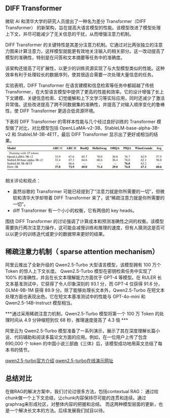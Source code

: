 
## DIFF Transformer
微软 AI 和清华大学的研究人员提出了一种名为差分 Transformer（DIFF Transformer） 的新架构，旨在提高大语言模型的性能。该模型改进了模型处理上下文，并尽可能减少了无关信息的干扰，从而增强注意力机制。

DIFF Transformer 的关键特性是其差分注意力机制。它通过对比两张独立的注意力图来计算注意力，这样模型就能更有效地关注输入的相关部分。这一改动提高了模型的准确性，特别是在问答和文本摘要等任务中的准确度。

该架构还提高了可扩展性，以更少的训练资源实现了与大型模型类似的性能。这种效率有利于处理较长的数据序列，使其很适合需要一次处理大量信息的任务。

实验表明，DIFF Transformer 在语言建模和信息检索等任务中都超越了传统 Transformer，在大型语言模型中提供了更高的性能和效率。它的设计增强了长上下文建模、关键信息检索、幻觉缓解和上下文学习等实际应用，同时还减少了激活异常值。这些改进提高了跨不同数据集的准确性，并提高了对输入顺序变化的鲁棒性，使 DIFF Transformer 更适合低资源环境。

下表将 DIFF Transformer 的零样本性能与几个经过良好训练的 Transformer 模型做了对比，对比模型包括 OpenLLaMA-v2-3B、StableLM-base-alpha-3B-v2 和 StableLM-3B-4E1T，最后 DIFF Transformer 显示出了更好或相当的结果。
![diff_transform_benchmark](./DIFF_Transformer简介和使用场景分析/diff_transform_benchmark.png)

相关评论和观点：

-   虽然谷歌的 Transformer 可能已经提到了“注意力就是你所需要的一切”，但微软和清华大学却带着 DIFF Transformer 来了，说“稀疏注意力就是你所需要的一切”。
-   diff Transformer 有一个小小的权衡，它有两倍的 key heads。

围绕 DIFF Transformer 的讨论强调了计算成本和预测准确性之间的权衡。该模型需要执行两次注意力操作，这可能会减慢训练和推理的速度，但有人猜测这是否可以以更少的训练迭代或更少的数据带来更好的结果。


## 稀疏注意力机制（ sparse attention mechanism）

阿里云推出了全新升级的 Qwen2.5-Turbo 大型语言模型，该模型拥有 100 万个 Token 的惊人上下文长度。
Qwen2.5-Turbo 模型在密钥检索任务中实现了 100% 的准确性，并且在长文本理解能力方面优于 GPT-4 等模型。在 RULER 长文本基准测试中，它获得了令人印象深刻的 93.1 分，而 GPT-4 仅获得 91.6 分，GLM4-9B-1M 获得 89.9 分。除了能够处理长文本外，Qwen2.5-Turbo 在短文本处理方面也表现出色。它在短文本基准测试中的性能与 GPT-4o-mini 和 Qwen2.5-14B-Instruct 模型相当。


***通过采用稀疏注意力机制，Qwen2.5-Turbo 模型将第一个 100 万 Token 的处理时间从 4.9 分钟缩短到仅 68 秒，推理速度提高了 4.3 倍 ***

阿里云为 Qwen2.5-Turbo 模型准备了一系列演示，展示了其在深度理解长篇小说、代码辅助和阅读多篇论文方面的应用。例如，在一位用户上传了包含 690,000 个 token 的中国小说三部曲《三体》后，该模型成功地用英文总结了每本书的情节。

[qwen2.5-turbo官方介绍](https://qwenlm.github.io/blog/qwen2.5-turbo/)
[qwen2.5-turbo在线演示网址](https://huggingface.co/spaces/Qwen/Qwen2.5-Turbo-1M-Demo)

## 总结对比

在做RAG的解决方案中，我们讨论过很多方法，包括contextual RAG： 通过给chunk做一个上下文总结，让chunk内容保持尽可能的连贯和连续。通过graphrag来形成社区，对整体内容的把握和总结。
而这两种模型层面的更新，也是一个解决长文本的方法。后续发展我们拭目以待。





